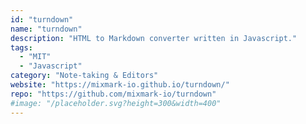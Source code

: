 ```yaml
---
id: "turndown"
name: "turndown"
description: "HTML to Markdown converter written in Javascript."
tags:
  - "MIT"
  - "Javascript"
category: "Note-taking & Editors"
website: "https://mixmark-io.github.io/turndown/"
repo: "https://github.com/mixmark-io/turndown"
#image: "/placeholder.svg?height=300&width=400"
---
```


